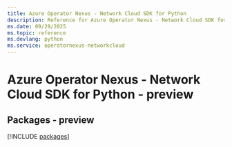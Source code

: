 ```yaml
---
title: Azure Operator Nexus - Network Cloud SDK for Python
description: Reference for Azure Operator Nexus - Network Cloud SDK for Python
ms.date: 09/29/2025
ms.topic: reference
ms.devlang: python
ms.service: operatornexus-networkcloud
---
```

# Azure Operator Nexus - Network Cloud SDK for Python - preview
## Packages - preview
[!INCLUDE [packages](operator-nexus---network-cloud-index.md)]